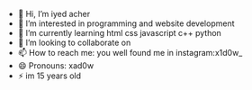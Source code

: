 - 👋 Hi, I’m iyed acher 
- 👀 I’m interested in programming and website development 
- 🌱 I’m currently learning html css javascript c++ python
- 💞️ I’m looking to collaborate on 
- 📫 How to reach me: you well found me in instagram:x1d0w_     
- 😄 Pronouns: xad0w
- ⚡ im 15 years old 

<!---
X1d0w/X1d0w is a ✨ special ✨ repository because its `README.md` (this file) appears on your GitHub profile.
You can click the Preview link to take a look at your changes.
--->
